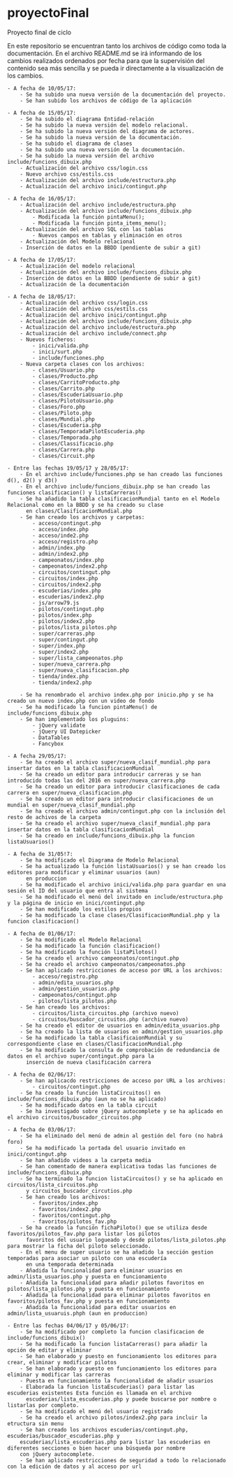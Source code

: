 # proyectoFinal
Proyecto final de ciclo

En este repositorio se encuentran tanto los archivos de código como toda la documentación. En el archivo README.md se irá informando de los cambios realizados ordenados por fecha para que la supervisión del contenido sea más sencilla y se pueda ir directamente a la visualización de los cambios.

	- A fecha de 10/05/17:
		- Se ha subido una nueva versión de la documentación del proyecto.
		- Se han subido los archivos de código de la aplicación
		
	- A fecha de 15/05/17:
		- Se ha subido el diagrama Entidad-relación
		- Se ha subido la nueva versión del modelo relacional.
		- Se ha subido la nueva versión del diagrama de actores.
		- Se ha subido la nueva versión de la documentación.
		- Se ha subido el diagrama de clases
		- Se ha subido una nueva versión de la documentación.
		- Se ha subido la nueva versión del archivo include/funcions_dibuix.php
		- Actualización del archivo css/login.css
		- Nuevo archivo css/estils.css
		- Actualización del archivo include/estructura.php
		- Actualización del archivo inici/contingut.php
	
	- A fecha de 16/05/17:
		- Actualización del archivo include/estructura.php
		- Actualización del archivo include/funcions_dibuix.php
			- Modificada la función pintaMenu();
			- Modificada la función pinta_items_menu();
		- Actualización del archivo SQL con las tablas
			- Nuevos campos en tablas y eliminación en otros
		- Actualización del Modelo relacional
		- Inserción de datos en la BBDD (pendiente de subir a git)
	
	- A fecha de 17/05/17:
		- Actualización del modelo relacional
		- Actualización del archivo include/funcions_dibuix.php
		- Inserción de datos en la BBDD (pendiente de subir a git)
		- Actualización de la documentación
	
	- A fecha de 18/05/17:
		- Actualización del archivo css/login.css
		- Actualización del arhivo css/estils.css
		- Actualización del archivo inici/contingut.php
		- Actualización del archivo include/funcions_dibuix.php
		- Actualización del archivo include/estructura.php
		- Actualización del archivo include/connect.php
		- Nuevos ficheros:
			- inici/valida.php
			- inici/surt.php
			- include/funciones.php
		- Nueva carpeta clases con los archivos:
			- clases/Usuario.php
			- clases/Producto.php
			- clases/CarritoProducto.php
			- clases/Carrito.php
			- clases/EscuderiaUsuario.php
			- clases/PilotoUsuario.php
			- clases/Foro.php
			- clases/Piloto.php
			- clases/Mundial.php
			- clases/Escuderia.php
			- clases/TemporadaPilotEscuderia.php
			- clases/Temporada.php
			- clases/Classificacio.php
			- clases/Carrera.php
			- clases/Circuit.php
	
	- Entre las fechas 19/05/17 y 28/05/17:
		- En el archivo include/funciones.php se han creado las funciones d(), d2() y d3()
		- En el archivo include/funcions_dibuix.php se han creado las funciones clasificacion() y listaCarreras()
		- Se ha añadido la tabla clasificacionMundial tanto en el Modelo Relacional como en la BBDD y se ha creado su clase
		  en clases/ClasificacionMundial.php
		- Se han creado los archivos y carpetas:
			- acceso/contingut.php
			- acceso/index.php
			- acceso/inde2.php
			- acceso/registro.php
			- admin/index.php
			- admin/index2.php
			- campeonatos/index.php
			- campeonatos/index2.php
			- circuitos/contingut.php
			- circuitos/index.php
			- circuitos/index2.php
			- escuderias/index.php
			- escuderias/index2.php
			- js/arrow79.js
			- pilotos/contingut.php
			- pilotos/index.php
			- pilotos/index2.php
			- pilotos/lista_pilotos.php
			- super/carreras.php
			- super/contingut.php
			- super/index.php
			- super/index2.php
			- super/lista_campeonatos.php
			- super/nueva_carrera.php
			- super/nueva_clasificacion.php
			- tienda/index.php
			- tienda/index2.php
		
		- Se ha renombrado el archivo index.php por inicio.php y se ha creado un nuevo index.php con un video de fondo
		- Se ha modificado la funcion pintaMenu() de include/funcions_dibuix.php
		- Se han implementado los pluguins:
			- jQuery validate
			- jQuery UI Datepicker
			- DataTables
			- Fancybox
	
	- A fecha 29/05/17:
		- Se ha creado el archivo super/nueva_clasif_mundial.php para insertar datos en la tabla clasificacionMundial
		- Se ha creado un editor para introducir carreras y se han introducido todas las del 2016 en super/nueva_carrera.php
		- Se ha creado un editor para introducir clasificaciones de cada carrera en super/nueva_clasificacion.php
		- Se ha creado un editor para introducir clasificaciones de un mundial en super/nueva_clasif_mundial.php
		- Se ha creado el archivo admin/contingut.php con la inclusión del resto de achivos de la carpeta
		- Se ha creado el archivo super/nueva_clasif_mundial.php para insertar datos en la tabla clasificacionMundial
		- Se ha creado en include/funcions_dibuix.php la funcion listaUsuarios()
	
	- A fecha de 31/05!7:
		- Se ha modificado el Diagrama de Modelo Relacional 
		- Se ha actualizado la función listaUsuarios() y se han creado los editores para modificar y eliminar usuarios (aun)
		  en produccion
		- Se ha modificado el archivo inici/valida.php para guardar en una sesión el ID del usuario que entra al sistema
		- Se ha modificado el menú del invitado en include/estructura.php y la página de inicio en inici/contingut.php
		- Se han modificado los estilos propios
		- Se ha modificado la clase clases/ClasificacionMundial.php y la funcion clasificacion()
	
	- A fecha de 01/06/17:
		- Se ha modificado el Modelo Relacional
		- Se ha modificado la función clasificacion()
		- Se ha modificado la función listaPilotos()
		- Se ha creado el archivo campeonatos/contingut.php
		- Se ha creado el archivo campeonatos/campeonatos.php
		- Se han aplicado restricciones de acceso por URL a los archivos:
			- acceso/registro.php
			- admin/edita_usuarios.php
			- admin/gestion_usuarios.php
			- campeonatos/contingut.php
			- pilotos/lista_pilotos.php
		- Se han creado los archivos:
			- circuitos/lista_circuitos.php (archivo nuevo)
			- circuitos/buscador_circuitos.php (archivo nuevo)
		- Se ha creado el editor de usuarios en admin/edita_usuarios.php
		- Se ha creado la lista de usuarios en admin/gestion_usuarios.php
		- Se ha modificado la tabla clasificaionMundial y su correspondiente clase en clases/ClasificacionMundial.php
		- Se ha modificado la consulta de comprobación de redundancia de datos en el archivo super/contingut.php para la
		  inserción de nueva clasificación carrera
	
	- A fecha de 02/06/17:
		- Se han aplicacdo restricciones de acceso por URL a los archivos:
			- circuitos/contingut.php
		- Se ha creado la función listaCircuitos() en include/funcions_dibuix.php (aun no se ha aplicado)
		- Se ha modificado datos en la tabla circuit
		- Se ha investigado sobre jQuery autocomplete y se ha aplicado en el archivo circuitos/buscador_circuitos.php
	
	- A fecha de 03/06/17:
		- Se ha eliminado del menú de admin al gestión del foro (no habrá foro)
		- Se ha modificado la portada del usuario invitado en inici/contingut.php
		- Se han añadido videos a la carpeta media
		- Se han comentado de manera explicativa todas las funciones de include/funcions_dibuix.php
		- Se ha terminado la funcion listaCircuitos() y se ha aplicado en circuitos/lista_circuitos.php 
		  y circuitos_buscador_circutios.php
		- Se han creado los archivos:
			- favoritos/index.php
			- favoritos/index2.php
			- favoritos/contingut.php
			- favoritos/pilotos_fav.php
		- Se ha creado la función fichaPiloto() que se utiliza desde favoritos/pilotos_fav.php para listar los pilotos 
		  favoritos del usuario logueado y desde pilotos/lista_pilotos.php para mostrar la ficha del piloto seleccionado.
		- En el menu de super usuario se ha añadido la sección gestion temporadas para asociar un piloto con una escudería
		  en una temporada determinada
		- Añadida la funcionalidad para eliminar usuarios en admin/lista_usuarios.php y puesta en funcionamiento
		- Añadida la funcionalidad para añadir pilotos favoritos en pilotos/lista_pilotos.php y puesta en funcionamiento
		- Añadida la funcionalidad para eliminar pilotos favoritos en favoritos/pilotos_fav.php y puesta en funcionamiento
		- Añadida la funcionalidad para editar usuarios en admin/lista_usuaruis.phph (aun en produccion)
	
	- Entre las fechas 04/06/17 y 05/06/17:
		- Se ha modificado por completo la funcion clasificacion de include/funcions_dibuix()
		- Se ha modificado la funcion listaCarreras() para añadir la opción de editar y eliminar
		- Se han elaborado y puesto en funcionamiento los editores para crear, eliminar y modificar pilotos
		- Se han elaborado y puesto en funcionamiento los editores para eliminar y modificar las carreras
		- Puesta en funcionamiento la funcionalidad de añadir usuarios
		- Elaborada la funcion listaEscuderias() para listar las escuderias existentes Esta función es llamada en el archivo
		  escuderias/lista_escuderias.php y puede buscarse por nombre o listarlas por completo.
		- Se ha modificado el menú del usuario registrado
		- Se ha creado el archivo pilotos/index2.php para incluir la etructura sin menu
		- Se han creado los archivos escuderias/contingut.php, escuderias/buscador_escuderias.php y 
		escuderias/lista_escuderias.php para listar las escuderias en diferentes secciones o bien hacer una búsqueda por nombre
		con jQuery autocomplete.
		- Se han aplicado restricciones de seguridad a todo lo relacionado con la edición de datos y al acceso por url
		
	
		
